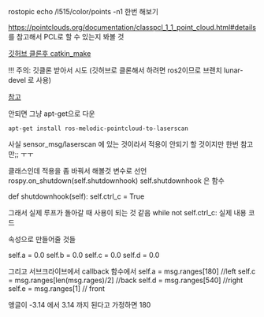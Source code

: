 
rostopic echo /l515/color/points -n1 한번 해보기


https://pointclouds.org/documentation/classpcl_1_1_point_cloud.html#details
를 참고해서 PCL로 할 수 있는지 봐볼 것 



[깃허브 클론후 catkin_make](https://github.com/ros-perception/pointcloud_to_laserscan)

!!! 주의: 깃클론 받아서 시도 (깃허브로 클론해서 하려면 ros2이므로 브랜치 lunar-devel 로 사용)

[참고](http://wiki.ros.org/pointcloud_to_laserscan)

안되면 그냥 apt-get으로 다운
```
apt-get install ros-melodic-pointcloud-to-laserscan
```


사실 sensor_msg/laserscan 에 있는 것이라서 적용이 안되기 할 것이지만 한번 참고만;; ㅜㅜ

클래스인데 적용을 좀 바꿔서 해볼것
변수로 선언 rospy.on_shutdown(self.shutdownhook)
self.shutdownhook 은 함수

def shutdownhook(self):
    self.ctrl_c = True

그래서 실제 루프가 돌아갈 때 사용이 되는 것 같음
while not self.ctrl_c:
    실제 내용 코드

속성으로 만들어줄 것들

self.a = 0.0
self.b = 0.0
self.c = 0.0
self.d = 0.0


그리고 서브크라이브에서 callback 함수에서 
self.a = msg.ranges[180] //left
self.c = msg.ranges[len(msg.rages)/2] //back
self.d = msg.ranges[540] //right
self.e = msg.ranges[1] // front


앵글이 -3.14 에서 3.14 까지 된다고 가정하면 180
